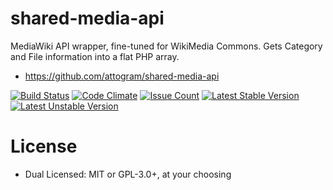 # shared-media-api

MediaWiki API wrapper, fine-tuned for WikiMedia Commons. Gets Category and File information into a flat PHP array.

* https://github.com/attogram/shared-media-api

[![Build Status](https://travis-ci.org/attogram/shared-media-api.svg?branch=master)](https://travis-ci.org/attogram/shared-media-api)
[![Code Climate](https://codeclimate.com/github/attogram/shared-media-api/badges/gpa.svg)](https://codeclimate.com/github/attogram/shared-media-api)
[![Issue Count](https://codeclimate.com/github/attogram/shared-media-api/badges/issue_count.svg)](https://codeclimate.com/github/attogram/shared-media-api)
[![Latest Stable Version](https://poser.pugx.org/attogram/shared-media-api/v/stable)](https://packagist.org/packages/attogram/shared-media-api)
[![Latest Unstable Version](https://poser.pugx.org/attogram/shared-media-api/v/unstable)](https://packagist.org/packages/attogram/shared-media-api)



# License

* Dual Licensed: MIT or GPL-3.0+, at your choosing
